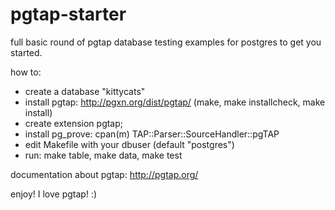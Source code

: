 pgtap-starter
=============

full basic round of pgtap database testing examples for postgres to get you
started.

how to:

* create a database "kittycats"
* install pgtap: http://pgxn.org/dist/pgtap/ (make, make installcheck, make install)
* create extension pgtap;
* install pg_prove: cpan(m) TAP::Parser::SourceHandler::pgTAP
* edit Makefile with your dbuser (default "postgres")
* run: make table, make data, make test

documentation about pgtap: http://pgtap.org/

enjoy! I love pgtap! :)
